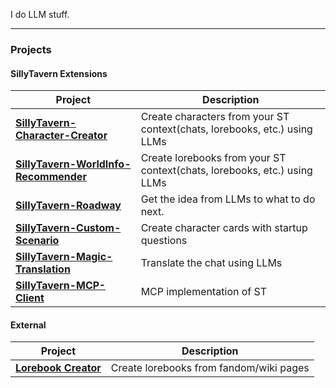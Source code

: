 I do LLM stuff.

---

### Projects

#### SillyTavern Extensions

| Project                                                                              | Description                                                                                                                                                                                                    |
| ------------------------------------------------------------------------------------ | -------------------------------------------------------------------------------------------------------------------------------------------------------------------------------------------------------------- |
| **[SillyTavern-Character-Creator](https://github.com/bmen25124/SillyTavern-Character-Creator)** | Create characters from your ST context(chats, lorebooks, etc.) using LLMs  |
| **[SillyTavern-WorldInfo-Recommender](https://github.com/bmen25124/SillyTavern-WorldInfo-Recommender)** | Create lorebooks from your ST context(chats, lorebooks, etc.) using LLMs |
| **[SillyTavern-Roadway](https://github.com/bmen25124/SillyTavern-Roadway)** | Get the idea from LLMs to what to do next. |
| **[SillyTavern-Custom-Scenario](https://github.com/bmen25124/SillyTavern-Custom-Scenario)** | Create character cards with startup questions |
| **[SillyTavern-Magic-Translation](https://github.com/bmen25124/SillyTavern-Magic-Translation)** | Translate the chat using LLMs |
| **[SillyTavern-MCP-Client](https://github.com/bmen25124/SillyTavern-MCP-Client)** | MCP implementation of ST |

#### External

| Project                                                                              | Description                                                                                                                                                                                                    |
| ------------------------------------------------------------------------------------ | -------------------------------------------------------------------------------------------------------------------------------------------------------------------------------------------------------------- |
| **[Lorebook Creator](https://github.com/bmen25124/lorebook-creator)** | Create lorebooks from fandom/wiki pages |
